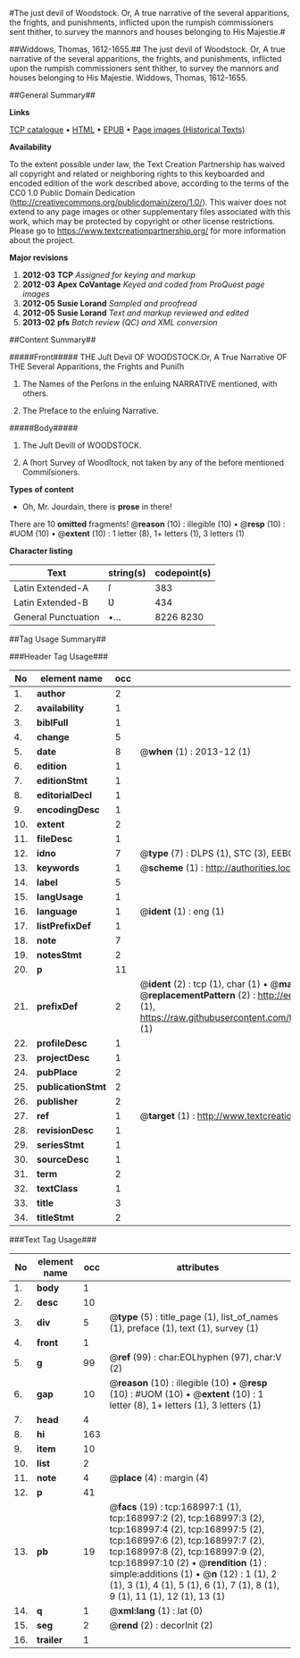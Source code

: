 #The just devil of Woodstock. Or, A true narrative of the several apparitions, the frights, and punishments, inflicted upon the rumpish commissioners sent thither, to survey the mannors and houses belonging to His Majestie.#

##Widdows, Thomas, 1612-1655.##
The just devil of Woodstock. Or, A true narrative of the several apparitions, the frights, and punishments, inflicted upon the rumpish commissioners sent thither, to survey the mannors and houses belonging to His Majestie.
Widdows, Thomas, 1612-1655.

##General Summary##

**Links**

[TCP catalogue](http://www.ota.ox.ac.uk/tcp/)  • 
[HTML](http://tei.it.ox.ac.uk/tcp/Texts-HTML/free/A96/A96462.html)  • 
[EPUB](http://tei.it.ox.ac.uk/tcp/Texts-EPUB/free/A96/A96462.epub) • 
[Page images (Historical Texts)](https://historicaltexts.jisc.ac.uk/eebo-99867004e)

**Availability**

To the extent possible under law, the Text Creation Partnership has waived all copyright and related or neighboring rights to this keyboarded and encoded edition of the work described above, according to the terms of the CC0 1.0 Public Domain Dedication (http://creativecommons.org/publicdomain/zero/1.0/). This waiver does not extend to any page images or other supplementary files associated with this work, which may be protected by copyright or other license restrictions. Please go to https://www.textcreationpartnership.org/ for more information about the project.

**Major revisions**

1. __2012-03__ __TCP__ *Assigned for keying and markup*
1. __2012-03__ __Apex CoVantage__ *Keyed and coded from ProQuest page images*
1. __2012-05__ __Susie Lorand__ *Sampled and proofread*
1. __2012-05__ __Susie Lorand__ *Text and markup reviewed and edited*
1. __2013-02__ __pfs__ *Batch review (QC) and XML conversion*

##Content Summary##

#####Front#####
 THE Juſt Devil OF WOODSTOCK.Or, A True Narrative OF THE Several Apparitions, the Frights and Puniſh
1. The Names of the Perſons in the enſuing NARRATIVE mentioned, with others.

1. The Preface to the enſuing Narrative.

#####Body#####

1. The Juſt Devill of WOODSTOCK.

1. A ſhort Survey of Woodſtock, not taken by any of the before mentioned Commiſsioners.

**Types of content**

  * Oh, Mr. Jourdain, there is **prose** in there!

There are 10 **omitted** fragments! 
 @__reason__ (10) : illegible (10)  •  @__resp__ (10) : #UOM (10)  •  @__extent__ (10) : 1 letter (8), 1+ letters (1), 3 letters (1)

**Character listing**


|Text|string(s)|codepoint(s)|
|---|---|---|
|Latin Extended-A|ſ|383|
|Latin Extended-B|Ʋ|434|
|General Punctuation|•…|8226 8230|

##Tag Usage Summary##

###Header Tag Usage###

|No|element name|occ|attributes|
|---|---|---|---|
|1.|__author__|2||
|2.|__availability__|1||
|3.|__biblFull__|1||
|4.|__change__|5||
|5.|__date__|8| @__when__ (1) : 2013-12 (1)|
|6.|__edition__|1||
|7.|__editionStmt__|1||
|8.|__editorialDecl__|1||
|9.|__encodingDesc__|1||
|10.|__extent__|2||
|11.|__fileDesc__|1||
|12.|__idno__|7| @__type__ (7) : DLPS (1), STC (3), EEBO-CITATION (1), PROQUEST (1), VID (1)|
|13.|__keywords__|1| @__scheme__ (1) : http://authorities.loc.gov/ (1)|
|14.|__label__|5||
|15.|__langUsage__|1||
|16.|__language__|1| @__ident__ (1) : eng (1)|
|17.|__listPrefixDef__|1||
|18.|__note__|7||
|19.|__notesStmt__|2||
|20.|__p__|11||
|21.|__prefixDef__|2| @__ident__ (2) : tcp (1), char (1)  •  @__matchPattern__ (2) : ([0-9\-]+):([0-9IVX]+) (1), (.+) (1)  •  @__replacementPattern__ (2) : http://eebo.chadwyck.com/downloadtiff?vid=$1&page=$2 (1), https://raw.githubusercontent.com/textcreationpartnership/Texts/master/tcpchars.xml#$1 (1)|
|22.|__profileDesc__|1||
|23.|__projectDesc__|1||
|24.|__pubPlace__|2||
|25.|__publicationStmt__|2||
|26.|__publisher__|2||
|27.|__ref__|1| @__target__ (1) : http://www.textcreationpartnership.org/docs/. (1)|
|28.|__revisionDesc__|1||
|29.|__seriesStmt__|1||
|30.|__sourceDesc__|1||
|31.|__term__|2||
|32.|__textClass__|1||
|33.|__title__|3||
|34.|__titleStmt__|2||


###Text Tag Usage###

|No|element name|occ|attributes|
|---|---|---|---|
|1.|__body__|1||
|2.|__desc__|10||
|3.|__div__|5| @__type__ (5) : title_page (1), list_of_names (1), preface (1), text (1), survey (1)|
|4.|__front__|1||
|5.|__g__|99| @__ref__ (99) : char:EOLhyphen (97), char:V (2)|
|6.|__gap__|10| @__reason__ (10) : illegible (10)  •  @__resp__ (10) : #UOM (10)  •  @__extent__ (10) : 1 letter (8), 1+ letters (1), 3 letters (1)|
|7.|__head__|4||
|8.|__hi__|163||
|9.|__item__|10||
|10.|__list__|2||
|11.|__note__|4| @__place__ (4) : margin (4)|
|12.|__p__|41||
|13.|__pb__|19| @__facs__ (19) : tcp:168997:1 (1), tcp:168997:2 (2), tcp:168997:3 (2), tcp:168997:4 (2), tcp:168997:5 (2), tcp:168997:6 (2), tcp:168997:7 (2), tcp:168997:8 (2), tcp:168997:9 (2), tcp:168997:10 (2)  •  @__rendition__ (1) : simple:additions (1)  •  @__n__ (12) : 1 (1), 2 (1), 3 (1), 4 (1), 5 (1), 6 (1), 7 (1), 8 (1), 9 (1), 11 (1), 12 (1), 13 (1)|
|14.|__q__|1| @__xml:lang__ (1) : lat (0)|
|15.|__seg__|2| @__rend__ (2) : decorInit (2)|
|16.|__trailer__|1||
